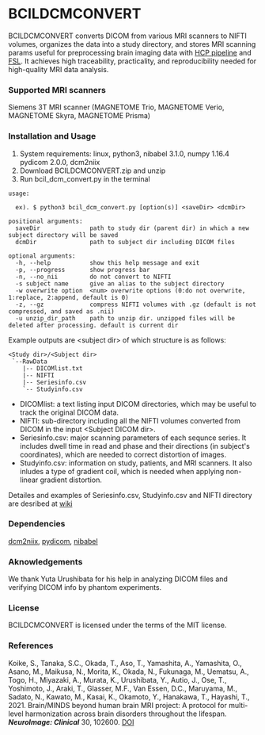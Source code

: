# BCILDCMCONVERT

BCILDCMCONVERT converts DICOM from various MRI scanners to NIFTI volumes, organizes the data into a study directory, and stores MRI scanning params useful for preprocessing brain imaging data with [HCP pipeline][] and [FSL][]. It achieves high traceability, practicality, and reproducibility needed for high-quality MRI data analysis.

[HCP pipeline]: https://github.com/Washington-University/HCPpipelines "HCP pipeline"
[FSL]: https://fsl.fmrib.ox.ac.uk/fsl "FSL"


### Supported MRI scanners
Siemens 3T MRI scanner (MAGNETOME Trio, MAGNETOME Verio, MAGNETOME Skyra, MAGNETOME Prisma)

### Installation and Usage
1. System requirements: linux, python3, nibabel 3.1.0, numpy 1.16.4 pydicom 2.0.0, dcm2niix
2. Download BCILDCMCONVERT.zip and unzip
3. Run bcil_dcm_convert.py in the terminal

``` 
usage:

  ex). $ python3 bcil_dcm_convert.py [option(s)] <saveDir> <dcmDir>

positional arguments:
  saveDir              path to study dir (parent dir) in which a new subject directory will be saved
  dcmDir               path to subject dir including DICOM files

optional arguments:
  -h, --help           show this help message and exit
  -p, --progress       show progress bar
  -n, --no_nii         do not convert to NIFTI
  -s subject name      give an alias to the subject directory
  -w overwrite option  <num> overwrite options (0:do not overwrite, 1:replace, 2:append, default is 0)
  -z, --gz             compress NIFTI volumes with .gz (default is not compressed, and saved as .nii)
  -u unzip_dir_path    path to unzip dir. unzipped files will be deleted after processing. default is current dir

```

Example outputs are \<subject dir\> of which structure is as follows:

```
<Study dir>/<Subject dir>  
 `--RawData  
    |-- DICOMlist.txt   
    |-- NIFTI  
    |-- Seriesinfo.csv  
    `-- Studyinfo.csv  
```

- DICOMlist: a text listing input DICOM directories, which may be useful to track the original DICOM data.  
- NIFTI: sub-directory including all the NIFTI volumes converted from DICOM in the input \<Subject DICOM dir\>.  
- Seriesinfo.csv: major scanning parameters of each sequnce series. It includes dwell time in read and phase and their directions (in subject's coordinates), which are needed to correct distortion of images.  
- Studyinfo.csv: information on study, patients, and MRI scanners. It also inludes a type of gradient coil, which is needed when applying non-linear gradient distortion.  
  
Detailes and examples of Seriesinfo.csv, Studyinfo.csv and NIFTI directory are desribed at [wiki][]

[wiki]: https://github.com/RIKEN-BCIL/BCILDCMCONVERT/wiki "wiki"


### Dependencies
[dcm2niix][], [pydicom][], [nibabel][]

### Aknowledgements
We thank Yuta Urushibata for his help in analyzing DICOM files and verifying DICOM info by phantom experiments.

### License
BCILDCMCONVERT is licensed under the terms of the MIT license.

[dcm2niix]: https://github.com/rordenlab/dcm2niix "dcm2niix"
[pydicom]: https://github.com/pydicom/pydicom "pydicom"
[nibabel]: https://github.com/nipy/nibabel "nibabel"

### References
Koike, S., Tanaka, S.C., Okada, T., Aso, T., Yamashita, A., Yamashita, O., Asano, M., Maikusa, N., Morita, K., Okada, N., Fukunaga, M., Uematsu, A., Togo, H., Miyazaki, A., Murata, K., Urushibata, Y., Autio, J., Ose, T., Yoshimoto, J., Araki, T., Glasser, M.F., Van Essen, D.C., Maruyama, M., Sadato, N., Kawato, M., Kasai, K., Okamoto, Y., Hanakawa, T., Hayashi, T., 2021. Brain/MINDS beyond human brain MRI project: A protocol for multi-level harmonization across brain disorders throughout the lifespan. _**NeuroImage: Clinical**_ 30, 102600. [DOI][]

[DOI]: https://doi.org/10.1016/j.nicl.2021.102600 "DOI"

